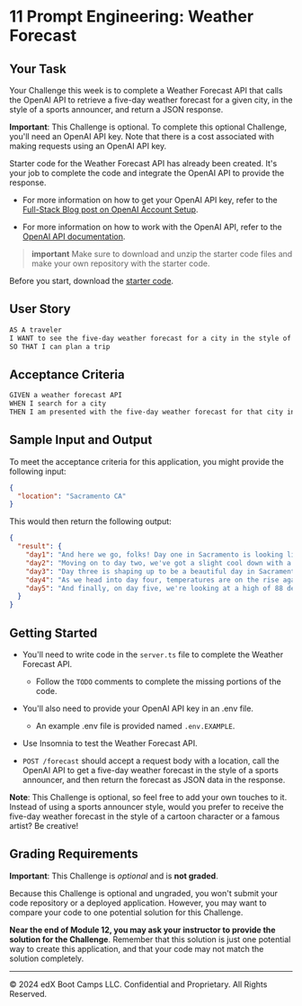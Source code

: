# 11 Prompt Engineering: Weather Forecast

## Your Task

Your Challenge this week is to complete a Weather Forecast API that calls the OpenAI API to retrieve a five-day weather forecast for a given city, in the style of a sports announcer, and return a JSON response.

**Important**: This Challenge is optional. To complete this optional Challenge, you'll need an OpenAI API key. Note that there is a cost associated with making requests using an OpenAI API key.

Starter code for the Weather Forecast API has already been created. It's your job to complete the code and integrate the OpenAI API to provide the response.

* For more information on how to get your OpenAI API key, refer to the [Full-Stack Blog post on OpenAI Account Setup](https://coding-boot-camp.github.io/full-stack/ai/openai-account-setup-guide).

* For more information on how to work with the OpenAI API, refer to the [OpenAI API documentation](https://platform.openai.com/docs/overview).

> **important** Make sure to download and unzip the starter code files and make your own repository with the starter code.

Before you start, download the [starter code](https://static.bc-edx.com/coding/software-dev/11-Prompt-Engineering/Develop.zip).

## User Story

```md
AS A traveler
I WANT to see the five-day weather forecast for a city in the style of a sports announcer
SO THAT I can plan a trip
```

## Acceptance Criteria

```md
GIVEN a weather forecast API
WHEN I search for a city
THEN I am presented with the five-day weather forecast for that city in the style of a sports announcer
```

## Sample Input and Output

To meet the acceptance criteria for this application, you might provide the following input:

```json
{
  "location": "Sacramento CA"
}
```

This would then return the following output:

```json
{
  "result": {
    "day1": "And here we go, folks! Day one in Sacramento is looking like a scorcher with a high of 95 degrees and clear skies. It's going to be a hot one out there!",
    "day2": "Moving on to day two, we've got a slight cool down with a high of 90 degrees and a chance of some afternoon showers. It's going to be a nail-biter to see if the rain holds off for the big game!",
    "day3": "Day three is shaping up to be a beautiful day in Sacramento with a high of 85 degrees and sunny skies. Perfect weather for a day out on the golf course or a picnic in the park!",
    "day4": "As we head into day four, temperatures are on the rise again with a high of 92 degrees and mostly sunny conditions. It's going to be a real sizzler out there on the field!",
    "day5": "And finally, on day five, we're looking at a high of 88 degrees with a mix of sun and clouds. It's going to be a thrilling end to the week as we see if the weather holds up for the big championship game!"
  }
}
```

## Getting Started

* You'll need to write code in the `server.ts` file to complete the Weather Forecast API.

  * Follow the `TODO` comments to complete the missing portions of the code.

* You'll also need to provide your OpenAI API key in an .env file.

  * An example .env file is provided named `.env.EXAMPLE`.

* Use Insomnia to test the Weather Forecast API.

* `POST /forecast` should accept a request body with a location, call the OpenAI API to get a five-day weather forecast in the style of a sports announcer, and then return the forecast as JSON data in the response.

**Note**: This Challenge is optional, so feel free to add your own touches to it. Instead of using a sports announcer style, would you prefer to receive the five-day weather forecast in the style of a cartoon character or a famous artist? Be creative!

## Grading Requirements

**Important**: This Challenge is _optional_ and is **not graded**.

Because this Challenge is optional and ungraded, you won't submit your code repository or a deployed application. However, you may want to compare your code to one potential solution for this Challenge.

**Near the end of Module 12, you may ask your instructor to provide the solution for the Challenge**. Remember that this solution is just one potential way to create this application, and that your code may not match the solution completely.

---
© 2024 edX Boot Camps LLC. Confidential and Proprietary. All Rights Reserved.
